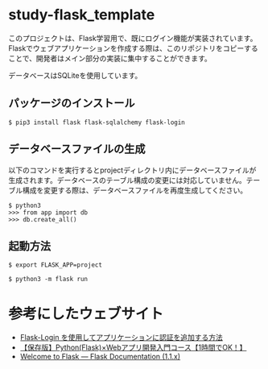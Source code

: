 # study-flask_template

このプロジェクトは、Flask学習用で、既にログイン機能が実装されています。
Flaskでウェブアプリケーションを作成する際は、このリポジトリをコピーすることで、開発者はメイン部分の実装に集中することができます。

データベースはSQLiteを使用しています。


## パッケージのインストール

```
$ pip3 install flask flask-sqlalchemy flask-login
```

## データベースファイルの生成

以下のコマンドを実行するとprojectディレクトリ内にデータベースファイルが生成されます。データベースのテーブル構成の変更には対応していません。テーブル構成を変更する際は、データベースファイルを再度生成してください。

```
$ python3
>>> from app import db
>>> db.create_all()
```

## 起動方法

```
$ export FLASK_APP=project
```

```
$ python3 -m flask run
```


# 参考にしたウェブサイト

- [Flask-Login を使用してアプリケーションに認証を追加する方法](https://www.digitalocean.com/community/tutorials/how-to-add-authentication-to-your-app-with-flask-login-ja)
- [【保存版】Python(Flask)×Webアプリ開発入門コース【1時間でOK！】](https://www.youtube.com/watch?v=jP7p2okKdJA)
- [Welcome to Flask — Flask Documentation (1.1.x)](https://flask.palletsprojects.com/en/1.1.x/)

